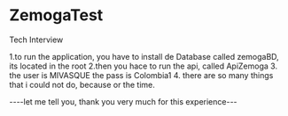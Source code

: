 # ZemogaTest
Tech Interview

1.to run the application, you have to install de Database called zemogaBD, its located in the root
2.then you hace to run the api, called ApiZemoga
3. the user is MIVASQUE  the pass is Colombia1
4. there are so many things that i could not do, because or the time.


----let me tell you, thank you very much for this experience---
